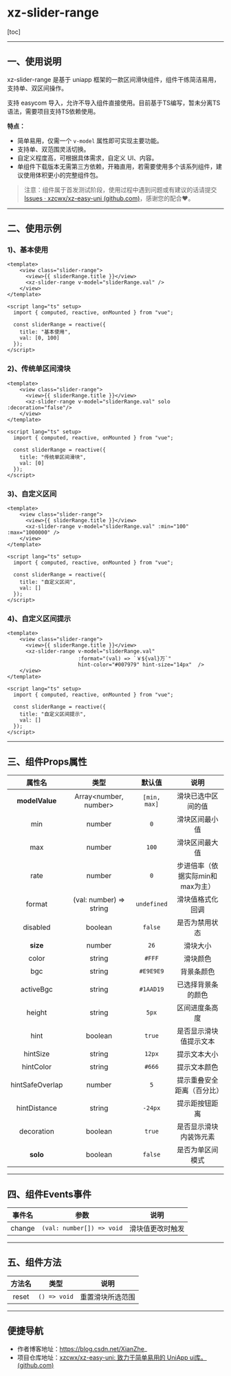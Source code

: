 # xz-slider-range

[toc]

---

## 一、使用说明

xz-slider-range 是基于 uniapp 框架的一款区间滑块组件，组件干练简洁易用，支持单、双区间操作。

支持 easycom 导入，允许不导入组件直接使用。目前基于TS编写，暂未分离TS语法，需要项目支持TS依赖使用。

**特点：**

- 简单易用，仅需一个 `v-model` 属性即可实现主要功能。
- 支持单、双范围灵活切换。
- 自定义程度高，可根据具体需求，自定义 UI、内容。
- 单组件下载版本无需第三方依赖，开箱直用，若需要使用多个该系列组件，建议使用体积更小的完整组件包。

>  注意：组件属于首发测试阶段，使用过程中遇到问题或有建议的话请提交 [Issues · xzcwx/xz-easy-uni (github.com)](https://github.com/xzcwx/xz-easy-uni/issues)，感谢您的配合❤。



---

## 二、使用示例

### 1)、基本使用

```vue
<template>
    <view class="slider-range">
      <view>{{ sliderRange.title }}</view>
      <xz-slider-range v-model="sliderRange.val" />
    </view>
</template>

<script lang="ts" setup>
  import { computed, reactive, onMounted } from "vue";

  const sliderRange = reactive({
    title: "基本使用",
    val: [0, 100]
  });
</script>
```



### 2)、传统单区间滑块

```vue
<template>
    <view class="slider-range">
      <view>{{ sliderRange.title }}</view>
      <xz-slider-range v-model="sliderRange.val" solo :decoration="false"/>
    </view>
</template>

<script lang="ts" setup>
  import { computed, reactive, onMounted } from "vue";

  const sliderRange = reactive({
    title: "传统单区间滑块",
    val: [0]
  });
</script>
```



### 3)、自定义区间

```vue
<template>
    <view class="slider-range">
      <view>{{ sliderRange.title }}</view>
      <xz-slider-range v-model="sliderRange.val" :min="100" :max="1000000" />
    </view>
</template>

<script lang="ts" setup>
  import { computed, reactive, onMounted } from "vue";

  const sliderRange = reactive({
    title: "自定义区间",
    val: []
  });
</script>
```



### 4)、自定义区间提示

```vue
<template>
    <view class="slider-range">
      <view>{{ sliderRange.title }}</view>
      <xz-slider-range v-model="sliderRange.val" 
                       :format="(val) => `￥${val}万`"
                       hint-color="#007979" hint-size="14px"  />
    </view>
</template>

<script lang="ts" setup>
  import { computed, reactive, onMounted } from "vue";

  const sliderRange = reactive({
    title: "自定义区间提示",
    val: []
  });
</script>
```





---

## 三、组件Props属性

| 属性名 | 类型 | 默认值 | 说明 |
| :-: | :-: | :-: | :-: |
| **modelValue** | Array<number, number> | `[min, max]` | 滑块已选中区间的值 |
| min | number | `0` | 滑块区间最小值 |
| max | number | `100` | 滑块区间最大值 |
| rate | number | `0` |               步进倍率（依据实际min和max为主）               |
| format | (val: number) => string | `undefined` |                       滑块值格式化回调                       |
| disabled | boolean | `false` | 是否为禁用状态 |
| **size** | number | `26` |                           滑块大小                           |
| color | string |    `#FFF`    |                           滑块颜色                           |
| bgc | string | `#E9E9E9` | 背景条颜色 |
| activeBgc | string | `#1AAD19` | 已选择背景条的颜色 |
| height | string | `5px` | 区间进度条高度 |
| hint | boolean | `true` | 是否显示滑块值提示文本 |
| hintSize | string | `12px` | 提示文本大小 |
| hintColor | string | `#666` | 提示文本颜色 |
| hintSafeOverlap | number | `5` | 提示重叠安全距离（百分比） |
| hintDistance | string | `-24px` | 提示距按钮距离 |
| decoration | boolean | `true` | 是否显示滑块内装饰元素 |
| **solo** | boolean | `false` | 是否为单区间模式 |


---

## 四、组件Events事件

| 事件名 |           参数            |       说明       |
| :----: | :-----------------------: | :--------------: |
| change | `(val: number[]) => void` | 滑块值更改时触发 |



---

## 五、组件方法

| 方法名 |     类型     |       说明       |
| :----: | :----------: | :--------------: |
| reset  | `() => void` | 重置滑块所选范围 |



---

## 便捷导航

- 作者博客地址：https://blog.csdn.net/XianZhe_
- 项目仓库地址：[xzcwx/xz-easy-uni: 致力于简单易用的 UniApp ui库。 (github.com)](https://github.com/xzcwx/xz-easy-uni)
